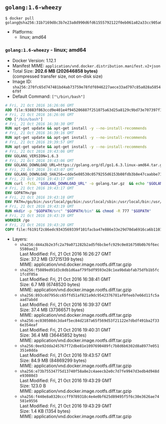 ## `golang:1.6-wheezy`

```console
$ docker pull golang@sha256:31b7169d8c3b7e23a8d990d6fd61555792122f0eb061a82a33cc905a08589125
```

-	Platforms:
	-	linux; amd64

### `golang:1.6-wheezy` - linux; amd64

-	Docker Version: 1.12.1
-	Manifest MIME: `application/vnd.docker.distribution.manifest.v2+json`
-	Total Size: **202.6 MB (202646858 bytes)**  
	(compressed transfer size, not on-disk size)
-	Image ID: `sha256:270fc65d747481bd4ab73759e78fdf6946227aece33ad797c85a028a58546f9f`
-	Default Command: `["\/bin\/bash"]`

```dockerfile
# Fri, 21 Oct 2016 16:26:06 GMT
ADD file:93883f863ccd9e401e4f945206887f251075a63d25a8129c9bd73e707397f109 in / 
# Fri, 21 Oct 2016 16:26:06 GMT
CMD ["/bin/bash"]
# Fri, 21 Oct 2016 16:38:30 GMT
RUN apt-get update && apt-get install -y --no-install-recommends 		ca-certificates 		curl 		wget 	&& rm -rf /var/lib/apt/lists/*
# Fri, 21 Oct 2016 16:39:16 GMT
RUN apt-get update && apt-get install -y --no-install-recommends 		bzr 		git 		mercurial 		openssh-client 		subversion 				procps 	&& rm -rf /var/lib/apt/lists/*
# Fri, 21 Oct 2016 19:39:57 GMT
RUN apt-get update && apt-get install -y --no-install-recommends 		g++ 		gcc 		libc6-dev 		make 		pkg-config 	&& rm -rf /var/lib/apt/lists/*
# Fri, 21 Oct 2016 19:43:06 GMT
ENV GOLANG_VERSION=1.6.3
# Fri, 21 Oct 2016 19:43:06 GMT
ENV GOLANG_DOWNLOAD_URL=https://golang.org/dl/go1.6.3.linux-amd64.tar.gz
# Fri, 21 Oct 2016 19:43:07 GMT
ENV GOLANG_DOWNLOAD_SHA256=cdde5e08530c0579255d6153b08fdb3b8e47caabbe717bc7bcd7561275a87aeb
# Fri, 21 Oct 2016 19:43:17 GMT
RUN curl -fsSL "$GOLANG_DOWNLOAD_URL" -o golang.tar.gz 	&& echo "$GOLANG_DOWNLOAD_SHA256  golang.tar.gz" | sha256sum -c - 	&& tar -C /usr/local -xzf golang.tar.gz 	&& rm golang.tar.gz
# Fri, 21 Oct 2016 19:43:17 GMT
ENV GOPATH=/go
# Fri, 21 Oct 2016 19:43:18 GMT
ENV PATH=/go/bin:/usr/local/go/bin:/usr/local/sbin:/usr/local/bin:/usr/sbin:/usr/bin:/sbin:/bin
# Fri, 21 Oct 2016 19:43:19 GMT
RUN mkdir -p "$GOPATH/src" "$GOPATH/bin" && chmod -R 777 "$GOPATH"
# Fri, 21 Oct 2016 19:43:19 GMT
WORKDIR /go
# Fri, 21 Oct 2016 19:43:20 GMT
COPY file:f6191f2c86edc9343569339f101facba47e886e33e29d70da6916ca6b1101a53 in /usr/local/bin/ 
```

-	Layers:
	-	`sha256:d44a3b2e3fc2a79a071282b2ad5f6bcbefc929c0e816750b0b76f6ec5580ae23`  
		Last Modified: Fri, 21 Oct 2016 16:26:27 GMT  
		Size: 37.2 MB (37215139 bytes)  
		MIME: application/vnd.docker.image.rootfs.diff.tar.gzip
	-	`sha256:f5089ed91d3c0db1d6aaf79fbdf9593e28c1ea9bdabfab75dfb1b5fc1fcdf05a`  
		Last Modified: Fri, 21 Oct 2016 16:38:41 GMT  
		Size: 6.7 MB (6748520 bytes)  
		MIME: application/vnd.docker.image.rootfs.diff.tar.gzip
	-	`sha256:893cdd795dcc65ffd51af821a9dc9542376781af0feeb7e66d11fc5aaad7abdd`  
		Last Modified: Fri, 21 Oct 2016 16:39:37 GMT  
		Size: 37.4 MB (37366571 bytes)  
		MIME: application/vnd.docker.image.rootfs.diff.tar.gzip
	-	`sha256:ec030508dc3da4f5ec84d2187a65f569d53f21122e7dbdf491ba2f336e354eaf`  
		Last Modified: Fri, 21 Oct 2016 19:40:31 GMT  
		Size: 36.4 MB (36445852 bytes)  
		MIME: application/vnd.docker.image.rootfs.diff.tar.gzip
	-	`sha256:0ee92dda245767f72dbe81e1097690489fc7b8d6b6302d8a8977e051351e0dda`  
		Last Modified: Fri, 21 Oct 2016 19:43:57 GMT  
		Size: 84.9 MB (84869299 bytes)  
		MIME: application/vnd.docker.image.rootfs.diff.tar.gzip
	-	`sha256:e73b75534775d13740f58a8e2c4aeecb2e0c7d7fe9947d3edb4d948de93080d3`  
		Last Modified: Fri, 21 Oct 2016 19:43:29 GMT  
		Size: 123.0 B  
		MIME: application/vnd.docker.image.rootfs.diff.tar.gzip
	-	`sha256:f440e8a0320cccff9789318c4e4e0bf625d89495f5f6c30e3626ae74581e9556`  
		Last Modified: Fri, 21 Oct 2016 19:43:29 GMT  
		Size: 1.4 KB (1354 bytes)  
		MIME: application/vnd.docker.image.rootfs.diff.tar.gzip
